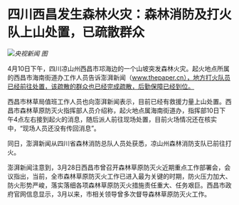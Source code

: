# 四川西昌发生森林火灾：森林消防及打火队上山处置，已疏散群众

![](https://inews.gtimg.com/om_bt/OipLSGA4uQ3Fa5ZqtOy7LIbyenMMKX3Of1tw27Box2KXcAA/1000)_央视新闻
图_

4月10日下午，四川凉山州西昌市邛海边的一个山坡突发森林火灾。起火地点所属的西昌市海南街道办工作人员告诉澎湃新闻（www.thepaper.cn），地方打火队员已经前往处置，该疏散的群众也已经完成疏散，后勤保障已经到位。

西昌市林草局值班工作人员也向澎湃新闻表示，目前已经有救援力量上山处置。西昌市森林草原防灭火指挥部人员介绍称，起火地点属海南街道办，指挥部10日下午4点左右接到起火的消息，随后派人前往现场处置，目前火场情况还在核实中，“现场人员还没有传回消息”。

同日，澎湃新闻从四川省森林消防总队人员处获悉，凉山州森林消防支队已前往打火。

澎湃新闻注意到，3月28日西昌市曾召开森林草原防灭火近期重点工作部署会，会议指出，当前，全市森林草原防灭火工作已进入最为关键的时期，防火压力加大、防火形势严峻，落实落细各项森林草原防灭火措施责任重大、任务艰巨。西昌市政府官网信息显示，3月以来，市相关领导曾多次督导森林草原防灭火工作。

